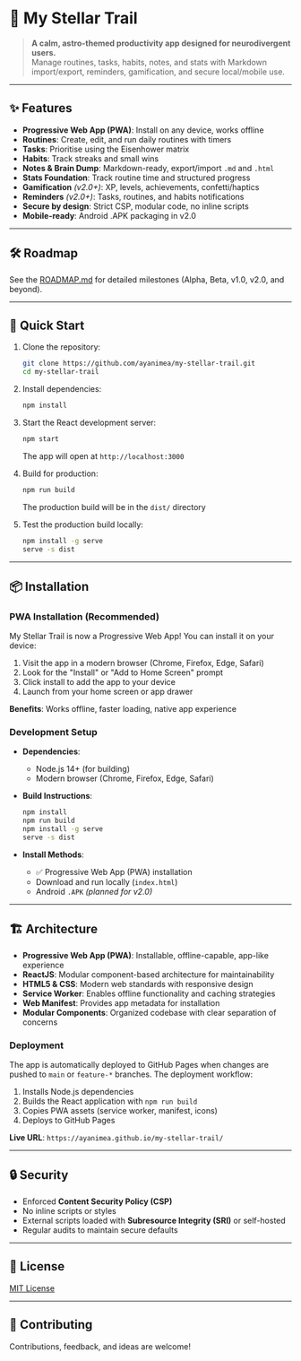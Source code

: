 # 🌌 My Stellar Trail

> **A calm, astro-themed productivity app designed for neurodivergent users.**  
> Manage routines, tasks, habits, notes, and stats with Markdown import/export, reminders, gamification, and secure local/mobile use.

---

## ✨ Features
- **Progressive Web App (PWA)**: Install on any device, works offline  
- **Routines**: Create, edit, and run daily routines with timers  
- **Tasks**: Prioritise using the Eisenhower matrix  
- **Habits**: Track streaks and small wins  
- **Notes & Brain Dump**: Markdown-ready, export/import `.md` and `.html`  
- **Stats Foundation**: Track routine time and structured progress  
- **Gamification** *(v2.0+)*: XP, levels, achievements, confetti/haptics  
- **Reminders** *(v2.0+)*: Tasks, routines, and habits notifications  
- **Secure by design**: Strict CSP, modular code, no inline scripts  
- **Mobile-ready**: Android .APK packaging in v2.0  

---

## 🛠️ Roadmap
See the [ROADMAP.md](./ROADMAP.md) for detailed milestones (Alpha, Beta, v1.0, v2.0, and beyond).

---

## 🚀 Quick Start

1. Clone the repository:  
   ```bash
   git clone https://github.com/ayanimea/my-stellar-trail.git
   cd my-stellar-trail
   ```

2. Install dependencies:  
   ```bash
   npm install
   ```

3. Start the React development server:  
   ```bash
   npm start
   ```
   The app will open at `http://localhost:3000`

4. Build for production:  
   ```bash
   npm run build
   ```
   The production build will be in the `dist/` directory

5. Test the production build locally:  
   ```bash
   npm install -g serve
   serve -s dist
   ```

---

## 📦 Installation

### PWA Installation (Recommended)
My Stellar Trail is now a Progressive Web App! You can install it on your device:

1. Visit the app in a modern browser (Chrome, Firefox, Edge, Safari)
2. Look for the "Install" or "Add to Home Screen" prompt
3. Click install to add the app to your device
4. Launch from your home screen or app drawer

**Benefits**: Works offline, faster loading, native app experience

### Development Setup
- **Dependencies**:  
  - Node.js 14+ (for building)  
  - Modern browser (Chrome, Firefox, Edge, Safari)  

- **Build Instructions**:
  ```bash
  npm install
  npm run build
  npm install -g serve
  serve -s dist
  ```

- **Install Methods**:  
  - ✅ Progressive Web App (PWA) installation  
  - Download and run locally (`index.html`)  
  - Android `.APK` *(planned for v2.0)*  

---

## 🏗️ Architecture
- **Progressive Web App (PWA)**: Installable, offline-capable, app-like experience  
- **ReactJS**: Modular component-based architecture for maintainability  
- **HTML5 & CSS**: Modern web standards with responsive design  
- **Service Worker**: Enables offline functionality and caching strategies  
- **Web Manifest**: Provides app metadata for installation  
- **Modular Components**: Organized codebase with clear separation of concerns  

### Deployment
The app is automatically deployed to GitHub Pages when changes are pushed to `main` or `feature-*` branches. The deployment workflow:

1. Installs Node.js dependencies
2. Builds the React application with `npm run build`
3. Copies PWA assets (service worker, manifest, icons)
4. Deploys to GitHub Pages

**Live URL**: `https://ayanimea.github.io/my-stellar-trail/`

---

## 🔒 Security
- Enforced **Content Security Policy (CSP)**  
- No inline scripts or styles  
- External scripts loaded with **Subresource Integrity (SRI)** or self-hosted  
- Regular audits to maintain secure defaults  

---

## 📄 License
[MIT License](./LICENSE)

---

## 🙌 Contributing
Contributions, feedback, and ideas are welcome!  
